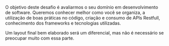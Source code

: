 O objetivo deste desafio é avaliarmos o seu domínio em desenvolvimento de software. Queremos conhecer melhor como você se organiza, a utilização de boas práticas no código, criação e consumo de APIs Restfull, conhecimento dos frameworks e tecnologias utilizadas.

Um layout final bem elaborado será um diferencial, mas não é necessário se preocupar muito com essa parte. 
